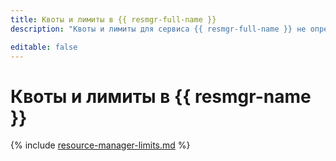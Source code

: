 ```yaml
---
title: Квоты и лимиты в {{ resmgr-full-name }}
description: "Квоты и лимиты для сервиса {{ resmgr-full-name }} не определены."

editable: false
---
```


# Квоты и лимиты в {{ resmgr-name }}

{% include [resource-manager-limits.md](../../_includes/resource-manager-limits.md) %}

